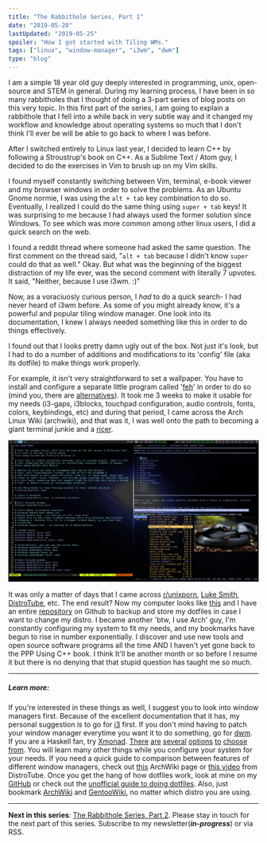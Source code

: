 ```yaml
---
title: "The Rabbithole Series, Part 1"
date: "2019-05-20"
lastUpdated: "2019-05-25"
spoiler: "How I got started with Tiling WMs."
tags: ["linux", "window-manager", "i3wm", "dwm"]
type: "blog"
---
```


I am a simple 18 year old guy deeply interested in programming, unix, open-source and STEM in general. During my learning process, I have been in so many rabbitholes that I thought of doing a 3-part series of blog posts on this very topic. In this first part of the series, I am going to explain a rabbithole that I fell into a while back in very subtle way and it changed my workflow and knowledge about operating systems so much that I don't think I'll ever be will be able to go back to where I was before.

After I switched entirely to Linux last year, I decided to learn C++ by following a Stroustrup's book on C++. As a Sublime Text / Atom guy, I decided to do the exercises in Vim to brush up on my Vim skills.

I found myself constantly switching between Vim, terminal, e-book viewer and my browser windows in order to solve the problems. As an Ubuntu Gnome normie, I was using the `alt + tab` key combination to do so. Eventually, I realized I could do the same thing using `super + tab` keys! It was surprising to me because I had always used the former solution since Windows. To see which was more common among other linux users, I did a quick search on the web.

I found a reddit thread where someone had asked the same question. The first comment on the thread said, "`alt + tab` because I didn't know `super` could do that as well." Okay. But what was the beginning of the biggest distraction of my life ever, was the second comment with literally 7 upvotes. It said, "Neither, because I use i3wm. :)"

Now, as a voraciuosly curious person, I _had_ to do a quick search- I had never heard of i3wm before. As some of you might already know, it's a powerful and popular tiling window manager. One look into its documentation, I knew I always needed something like this in order to do things effectively.

I found out that I looks pretty damn ugly out of the box. Not just it's look, but I had to do a number of additions and modifications to its 'config' file (aka its dotfile) to make things work properly.

For example, it isn't very straightforward to set a wallpaper. You have to install and configure a separate little program called '[feh](https://wiki.archlinux.org/index.php/Feh)' in order to do so (mind you, there are [alternatives](https://wiki.archlinux.org/index.php/Nitrogen)). It took me 3 weeks to make it usable for my needs (i3-gaps, i3blocks, touchpad configuration, audio controls, fonts, colors, keybindings, etc) and during that period, I came across the Arch Linux Wiki (archwiki), and that was it, I was well onto the path to becoming a giant terminal junkie and a [ricer](https://www.reddit.com/r/unixporn/wiki/themeing/dictionary#wiki_rice).

![screenshot](dotfiles-screenshot.png)

It was only a matter of days that I came across [r/unixporn](https://reddit.com/r/unixporn), [Luke Smith](https://www.youtube.com/channel/UC2eYFnH61tmytImy1mTYvhA), [DistroTube](https://www.youtube.com/channel/UCVls1GmFKf6WlTraIb_IaJg), etc. The end result? Now my computer looks like [this](https://github.com/rsapkf/dotfiles) and I have an entire [repository](https://github.com/rsapkf/dotfiles) on Github to backup and store my dotfiles in case I want to change my distro. I became another 'btw, I use Arch' guy, I'm constantly configuring my system to fit my needs, and my bookmarks have begun to rise in number exponentially. I discover and use new tools and open source software programs all the time AND I haven't yet gone back to the PPP Using C++ book. I think It'll be another month or so before I resume it but there is no denying that that stupid question has taught me so much.

---

##### Learn more:

If you're interested in these things as well, I suggest you to look into window managers first. Because of the excellent documentation that it has, my personal suggestion is to go for [i3](https://i3wm.org) first. If you don't mind having to patch your window manager everytime you want it to do something, go for [dwm](https://dwm.suckless.org). If you are a Haskell fan, try [Xmonad](https://github.com/xmonad/xmonad). [There](https://github.com/Airblader/i3) [are](https://github.com/baskerville/bspwm) [several](http://www.qtile.org/) [options](https://awesomewm.org/) [to](http://www.herbstluftwm.org/) [choose](http://openbox.org/) [from](https://www.youtube.com/playlist?list=PL5--8gKSku17lbSBHPduj4qG97qxJe0UM). You will learn many other things while you configure your system for your needs. If you need a quick guide to comparison between features of different window managers, check out [this](https://wiki.archlinux.org/index.php/Window_manager#List_of_window_managers) ArchWiki page or [this video](https://www.youtube.com/watch?v=Obzf9ppODJU) from DistroTube. Once you get the hang of how dotfiles work, look at mine on my [GitHub](https://github.com/rsapkf/dotfiles) or check out the [unofficial guide to doing dotfiles](https://dotfiles.github.io/). Also, just bookmark [ArchWiki](https://wiki.archlinux.org) and [GentooWiki](https://wiki.gentoo.org/wiki/Main_Page), no matter which distro you are using.

---

**Next in this series**: [The Rabbithole Series, Part 2](/blog/rabbithole-series-part-2). Please stay in touch for the next part of this series. Subscribe to my newsletter(**_in-progress_**) or via RSS.
